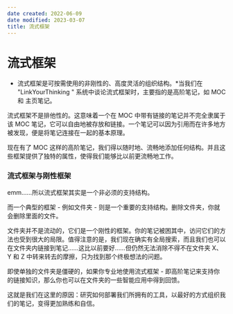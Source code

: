 ```yaml
---
date created: 2022-06-09
date modified: 2023-03-07
title: 流式框架
---
```


# 流式框架

- 流式框架是可按需使用的非刚性的、高度灵活的组织结构。*当我们在 "LinkYourThinking " 系统中谈论流式框架时，主要指的是高阶笔记，如 MOC 和 主页笔记。

流式框架不是排他性的。这意味着一个在 MOC 中带有链接的笔记并不完全隶属于该 MOC 笔记，它可以自由地被存放和链接。一个笔记可以因为引用而在许多地方被发现，便是将笔记连接在一起的基本原理。

现在有了 MOC 这样的高阶笔记，我们得以随时地、流畅地添加任何结构。并且这些框架提供了独特的属性，使得我们能够比以前更流畅地工作。

### 流式框架与刚性框架

emm……所以流式框架其实是一个非必须的支持结构。

而一个典型的框架 - 例如文件夹 - 则是一个重要的支持结构。删除文件夹，你就会删除里面的文件。

文件夹并不是流动的，它们是一个刚性的框架。你的笔记被困其中，访问它们的方法也受到很大的局限。值得注意的是，我们现在确实有全局搜索，而且我们也可以在文件夹内链接到笔记……这比以前要好……但仍然无法消除不得不在文件夹 X、Y 和 Z 中转来转去的摩擦，只为找到那个终极想法的问题。

即使单独的文件夹是僵硬的，如果你专业地使用流式框架 - 即高阶笔记来支持你的链接知识，那么你也可以在文件夹的一些智能应用中得到回馈。

这就是我们在这里的原因：研究如何部署我们所拥有的工具，以最好的方式组织我们的笔记，变得更加熟练和自信。

